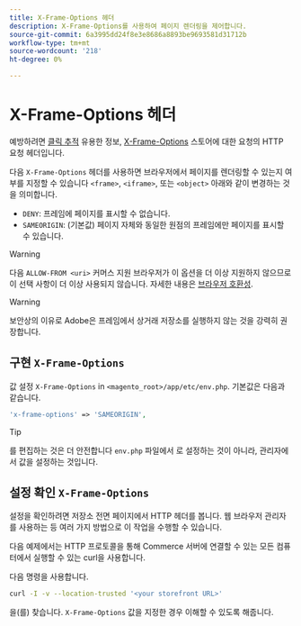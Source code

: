 ```yaml
---
title: X-Frame-Options 헤더
description: X-Frame-Options를 사용하여 페이지 렌더링을 제어합니다.
source-git-commit: 6a3995dd24f8e3e8686a8893be9693581d31712b
workflow-type: tm+mt
source-wordcount: '218'
ht-degree: 0%

---
```



# X-Frame-Options 헤더

예방하려면 [클릭 추적](https://owasp.org/www-community/attacks/Clickjacking) 유용한 정보, [X-Frame-Options](https://datatracker.ietf.org/doc/html/rfc7034) 스토어에 대한 요청의 HTTP 요청 헤더입니다.

다음 `X-Frame-Options` 헤더를 사용하면 브라우저에서 페이지를 렌더링할 수 있는지 여부를 지정할 수 있습니다 `<frame>`, `<iframe>`, 또는 `<object>` 아래와 같이 변경하는 것을 의미합니다.

- `DENY`: 프레임에 페이지를 표시할 수 없습니다.
- `SAMEORIGIN`: (기본값) 페이지 자체와 동일한 원점의 프레임에만 페이지를 표시할 수 있습니다.

>[!WARNING]
>
>다음 `ALLOW-FROM <uri>` 커머스 지원 브라우저가 이 옵션을 더 이상 지원하지 않으므로 이 선택 사항이 더 이상 사용되지 않습니다. 자세한 내용은 [브라우저 호환성](https://developer.mozilla.org/en-US/docs/Web/HTTP/Headers/X-Frame-Options#browser_compatibility).

>[!WARNING]
>
>보안상의 이유로 Adobe은 프레임에서 상거래 저장소를 실행하지 않는 것을 강력히 권장합니다.

## 구현 `X-Frame-Options`

값 설정 `X-Frame-Options` in `<magento_root>/app/etc/env.php`. 기본값은 다음과 같습니다.

```php
'x-frame-options' => 'SAMEORIGIN',
```

>[!TIP]
>
>를 편집하는 것은 더 안전합니다 `env.php` 파일에서 로 설정하는 것이 아니라, 관리자에서 값을 설정하는 것입니다.

## 설정 확인 `X-Frame-Options`

설정을 확인하려면 저장소 전면 페이지에서 HTTP 헤더를 봅니다. 웹 브라우저 관리자를 사용하는 등 여러 가지 방법으로 이 작업을 수행할 수 있습니다.

다음 예제에서는 HTTP 프로토콜을 통해 Commerce 서버에 연결할 수 있는 모든 컴퓨터에서 실행할 수 있는 curl을 사용합니다.

다음 명령을 사용합니다.

```bash
curl -I -v --location-trusted '<your storefront URL>'
```

을(를) 찾습니다. `X-Frame-Options` 값을 지정한 경우 이해할 수 있도록 해줍니다.

